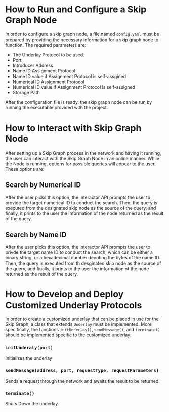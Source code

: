 # How to Run and Configure a Skip Graph Node

In order to configure a skip graph node, a file named `config.yaml` must be prepared by
providing the necessary information for a skip graph node to function. The required
parameters are:

* The Underlay Protocol to be used.
* Port
* Introducer Address
* Name ID Assignment Protocol
* Name ID value if Assignment Protocol is self-assgined
* Numerical ID Assignment Protocol
* Numerical ID value if Assignment Protocol is self-assigned
* Storage Path

After the configuration file is ready, the skip graph node can be run by running the executable
provided with the project.

# How to Interact with Skip Graph Node

After setting up a Skip Graph process in the network and having it running, the user can
interact with the Skip Graph Node in an online manner. While the Node is running, options
for possible queries will appear to the user. These options are:

## Search by Numerical ID

After the user picks this option, the interactor API prompts the user to provide the target
numerical ID to conduct the search. Then, the query is executed from the designated skip 
node as the source of the query, and finally, it prints to the user the information of 
the node returned as the result of the query.

## Search by Name ID

After the user picks this option, the interactor API prompts the user to privde the target
name ID to conduct the search, which can be either a binary string, or a hexadecimal number
denoting the bytes of the name ID. Then, the query is executed  from th desginated skip node
as the source of the query, and finally, it prints to the user the information of the node
returned as the result of the query.    

# How to Develop and Deploy Customized Underlay Protocols

In order to create a customized underlay that can be placed in use for the Skip Graph, 
a class that extends `Underlay` must be implemented. More specifically, the functions
`initUnderlay()`, `sendMessage()`, and `terminate()` should be implemented specific to
the customized underlay.

### `initUnderaly(port)`

Initializes the underlay

### `sendMessage(address, port, requestType, requestParameters)`

Sends a request through the network and awaits the result to be returned.

### `terminate()`

Shuts Down the underlay.